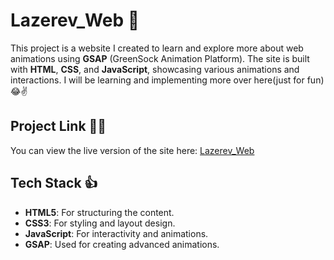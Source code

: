 # Lazerev_Web 🚀

This project is a website I created to learn and explore more about web animations using **GSAP** (GreenSock Animation Platform). The site is built with **HTML**, **CSS**, and **JavaScript**, showcasing various animations and interactions. I will be learning and implementing more over here(just for fun)😂✌️



## Project Link 🧑‍💻

You can view the live version of the site here: [Lazerev_Web](https://rishidholkheria.github.io/Lazerev_Web/)

## Tech Stack 👍

- **HTML5**: For structuring the content.
- **CSS3**: For styling and layout design.
- **JavaScript**: For interactivity and animations.
- **GSAP**: Used for creating advanced animations.


